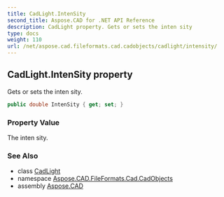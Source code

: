 ```yaml
---
title: CadLight.IntenSity
second_title: Aspose.CAD for .NET API Reference
description: CadLight property. Gets or sets the inten sity
type: docs
weight: 110
url: /net/aspose.cad.fileformats.cad.cadobjects/cadlight/intensity/
---
```

## CadLight.IntenSity property

Gets or sets the inten sity.

```csharp
public double IntenSity { get; set; }
```

### Property Value

The inten sity.

### See Also

* class [CadLight](../)
* namespace [Aspose.CAD.FileFormats.Cad.CadObjects](../../cadlight/)
* assembly [Aspose.CAD](../../../)


